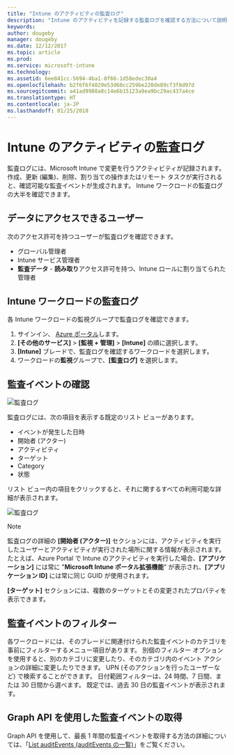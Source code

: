 ```yaml
---
title: "Intune のアクティビティの監査ログ"
description: "Intune のアクティビティを記録する監査ログを確認する方法について説明します"
keywords: 
author: dougeby
manager: dougeby
ms.date: 12/12/2017
ms.topic: article
ms.prod: 
ms.service: microsoft-intune
ms.technology: 
ms.assetid: 6ee841cc-5694-4ba1-8f66-1d58edec30a4
ms.openlocfilehash: b2f6f6f4829e53d60cc259be220de89cf3f8d97d
ms.sourcegitcommit: a41ad9988a8c14e6b15123a9ea9bc29ac437a4ce
ms.translationtype: HT
ms.contentlocale: ja-JP
ms.lasthandoff: 01/25/2018
---
```

# <a name="audit-logs-for-intune-activities"></a>Intune のアクティビティの監査ログ
監査ログには、Microsoft Intune で変更を行うアクティビティが記録されます。 作成、更新 (編集)、削除、割り当ての操作またはリモート タスクが実行されると、確認可能な監査イベントが生成されます。 Intune ワークロードの監査ログの大半を確認できます。 

## <a name="who-can-access-the-data"></a>データにアクセスできるユーザー
次のアクセス許可を持つユーザーが監査ログを確認できます。
- グローバル管理者
- Intune サービス管理者
- **監査データ** - **読み取り**アクセス許可を持つ、Intune ロールに割り当てられた管理者

## <a name="audit-logs-for-intune-workloads"></a>Intune ワークロードの監査ログ
各 Intune ワークロードの監視グループで監査ログを確認できます。  
1. サインイン、 [Azure ポータル](https://portal.azure.com)します。
2. **[その他のサービス]** > **[監視 + 管理]** > **[Intune]** の順に選択します。
3. **[Intune]** ブレードで、監査ログを確認するワークロードを選択します。
4. ワークロードの**監視**グループで、**[監査ログ]** を選択します。

## <a name="review-audit-events"></a>監査イベントの確認
![監査ログ](./media/monitor-audit-logs.png "監査ログ")

監査ログには、次の項目を表示する既定のリスト ビューがあります。    

- イベントが発生した日時
- 開始者 (アクター)
- アクティビティ
- ターゲット
- Category
- 状態

リスト ビュー内の項目をクリックすると、それに関するすべての利用可能な詳細が表示されます。

![監査ログ](./media/monitor-audit-log-detail.png "監査ログ")

> [!Note]    
> 監査ログの詳細の **[開始者 (アクター)]** セクションには、アクティビティを実行したユーザーとアクティビティが実行された場所に関する情報が表示されます。 たとえば、Azure Portal で Intune のアクティビティを実行した場合、**[アプリケーション]** には常に "**Microsoft Intune ポータル拡張機能**" が表示され、**[アプリケーション ID]** には常に同じ GUID が使用されます。 
>    
> **[ターゲット]** セクションには、複数のターゲットとその変更されたプロパティを表示できます。  


## <a name="filter-audit-events"></a>監査イベントのフィルター
各ワークロードには、そのブレードに関連付けられた監査イベントのカテゴリを事前にフィルターするメニュー項目があります。 別個のフィルター オプションを使用すると、別のカテゴリに変更したり、そのカテゴリ内のイベント アクションの詳細に変更したりできます。 UPN (そのアクションを行ったユーザーなど) で検索することができます。 日付範囲フィルターは、24 時間、7 日間、または 30 日間から選べます。 既定では、過去 30 日の監査イベントが表示されます。

## <a name="use-graph-api-to-retrieve-audit-events"></a>Graph API を使用した監査イベントの取得
Graph API を使用して、最長 1 年間の監査イベントを取得する方法の詳細については、「[List auditEvents (auditEvents の一覧)](https://developer.microsoft.com/en-us/graph/docs/api-reference/beta/api/intune_auditing_auditevent_list)」をご覧ください。